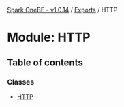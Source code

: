 [Spark OneBE - v1.0.14](../README.md) / [Exports](../modules.md) / HTTP

# Module: HTTP

## Table of contents

### Classes

- [HTTP](../classes/HTTP.HTTP-1.md)
